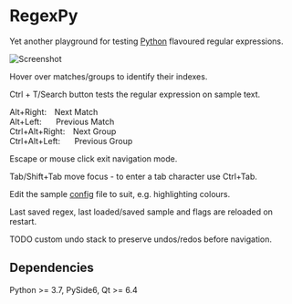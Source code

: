 # RegexPy

Yet another playground for testing <ins>Python</ins> flavoured regular expressions.

![Screenshot](./screenshots/regexpy.gif)

Hover over matches/groups to identify their indexes.

Ctrl + T/Search button tests the regular expression on sample text. 

Alt+Right:&emsp;Next Match<br/>
Alt+Left:&emsp;&ensp;&nbsp;Previous Match<br/>
Ctrl+Alt+Right:&emsp;Next Group<br/>
Ctrl+Alt+Left:&emsp;&ensp;&nbsp;Previous Group<br/>

Escape or mouse click exit navigation mode.

Tab/Shift+Tab move focus - to enter a tab character use Ctrl+Tab.

Edit the sample [config](./regexpy.conf) file to suit, e.g. highlighting colours.

Last saved regex, last loaded/saved sample and flags are reloaded on restart.

TODO custom undo stack to preserve undos/redos before navigation. 

## Dependencies

Python >= 3.7, PySide6, Qt >= 6.4